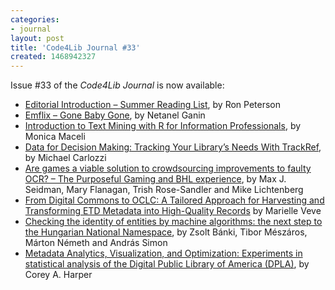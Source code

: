```yaml
---
categories:
- journal
layout: post
title: 'Code4Lib Journal #33'
created: 1468942327
---
```

Issue #33 of the *Code4Lib Journal* is now available:

* [Editorial Introduction – Summer Reading List](http://journal.code4lib.org/articles/11859), by Ron Peterson
* [Emflix – Gone Baby Gone](http://journal.code4lib.org/articles/11762), by Netanel Ganin
* [Introduction to Text Mining with R for Information Professionals](http://journal.code4lib.org/articles/11626), by Monica Maceli
* [Data for Decision Making: Tracking Your Library’s Needs With TrackRef](http://journal.code4lib.org/articles/11740), by Michael Carlozzi
* [Are games a viable solution to crowdsourcing improvements to faulty OCR? – The Purposeful Gaming and BHL experience](http://journal.code4lib.org/articles/11781), by Max J. Seidman, Mary Flanagan, Trish Rose-Sandler and Mike Lichtenberg
* [From Digital Commons to OCLC: A Tailored Approach for Harvesting and Transforming ETD Metadata into High-Quality Records](http://journal.code4lib.org/articles/11676) by Marielle Veve
* [Checking the identity of entities by machine algorithms: the next step to the Hungarian National Namespace](http://journal.code4lib.org/articles/11765), by Zsolt Bánki, Tibor Mészáros, Márton Németh and András Simon
* [Metadata Analytics, Visualization, and Optimization: Experiments in statistical analysis of the Digital Public Library of America (DPLA)](http://journal.code4lib.org/articles/11752), by Corey A. Harper 
